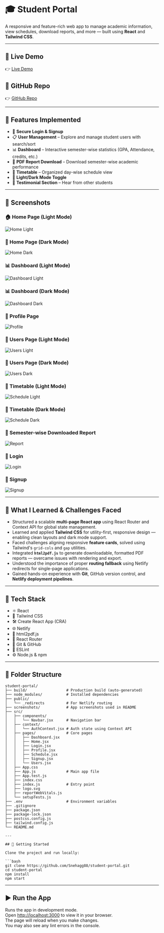 # 🎓 Student Portal

A responsive and feature-rich web app to manage academic information, view schedules, download reports, and more — built using **React** and **Tailwind CSS**.

---

## 🔗 Live Demo

👉 [Live Demo](https://student-portal-snehagg88.netlify.app)

## 📂 GitHub Repo

👉 [GitHub Repo](https://github.com/Snehagg88/student-portal)

---

## 🔧 Features Implemented

- 🔐 **Secure Login & Signup**
- 📋 **User Management** – Explore and manage student users with search/sort
- 📊 **Dashboard** – Interactive semester-wise statistics (GPA, Attendance, credits, etc.)
- 📄 **PDF Report Download** – Download semester-wise academic performance
- 📅 **Timetable** – Organized day-wise schedule view
- 🌙 **Light/Dark Mode Toggle**
- 💬 **Testimonial Section** – Hear from other students

---

## 📸 Screenshots

### 🏠 Home Page (Light Mode)
![Home Light](./screenshots/home_light.jpg)

### 🌙 Home Page (Dark Mode)
![Home Dark](./screenshots/home_dark.jpg)

### 📊 Dashboard (Light Mode)
![Dashboard Light](./screenshots/dashboard_light.jpg)

### 📊 Dashboard (Dark Mode)
![Dashboard Dark](./screenshots/dashboard_dark.jpg)

### 👤 Profile Page
![Profile](./screenshots/profile.jpg)

### 👥 Users Page (Light Mode)
![Users Light](./screenshots/users_light.jpg)

### 👥 Users Page (Dark Mode)
![Users Dark](./screenshots/users_dark.jpg)

### 📅 Timetable (Light Mode)
![Schedule Light](./screenshots/schedule_light.jpg)

### 📅 Timetable (Dark Mode)
![Schedule Dark](./screenshots/schedule_dark.jpg)

### 📄 Semester-wise Downloaded Report
![Report](./screenshots/semester_report.jpg)

### 🔐 Login
![Login](./screenshots/login.jpg)

### 📝 Signup
![Signup](./screenshots/signup.jpg)

---

## 🧠 What I Learned & Challenges Faced

- Structured a scalable **multi-page React app** using React Router and Context API for global state management.
- Learned and applied **Tailwind CSS** for utility-first, responsive design — enabling clean layouts and dark mode support.
- Faced challenges aligning responsive **feature cards**, solved using Tailwind's `grid-cols` and `gap` utilities.
- Integrated **`html2pdf.js`** to generate downloadable, formatted PDF reports — overcame issues with rendering and export.
- Understood the importance of proper **routing fallback** using Netlify redirects for single-page applications.
- Gained hands-on experience with **Git**, GitHub version control, and **Netlify deployment pipelines**.

---

## 🚀 Tech Stack

- ⚛️ React
- 🎨 Tailwind CSS
- 🛠️ Create React App (CRA)
- 🌐 Netlify
- 📄 html2pdf.js
- 🧭 React Router
- 🧰 Git & GitHub
- 🧪 ESLint
- ⚙️ Node.js & npm

---

## 📁 Folder Structure

```plaintext
student-portal/
├── build/                  # Production build (auto-generated)
├── node_modules/           # Installed dependencies
├── public/
│   └── _redirects          # For Netlify routing
├── screenshots/            # App screenshots used in README
├── src/
│   ├── components/
│   │   └── Navbar.jsx      # Navigation bar
│   ├── context/
│   │   └── AuthContext.jsx # Auth state using Context API
│   ├── pages/              # Core pages
│   │   ├── Dashboard.jsx
│   │   ├── Home.jsx
│   │   ├── Login.jsx
│   │   ├── Profile.jsx
│   │   ├── Schedule.jsx
│   │   ├── Signup.jsx
│   │   └── Users.jsx
│   ├── App.css
│   ├── App.js              # Main app file
│   ├── App.test.js
│   ├── index.css
│   ├── index.js            # Entry point
│   ├── logo.svg
│   ├── reportWebVitals.js
│   └── setupTests.js
├── .env                    # Environment variables
├── .gitignore
├── package.json
├── package-lock.json
├── postcss.config.js
├── tailwind.config.js
└── README.md

---

## 📁 Getting Started

Clone the project and run locally:

```bash
git clone https://github.com/Snehagg88/student-portal.git
cd student-portal
npm install
npm start
```

---

## ▶️ Run the App

Runs the app in development mode.  
Open [http://localhost:3000](http://localhost:3000) to view it in your browser.  
The page will reload when you make changes.  
You may also see any lint errors in the console.

